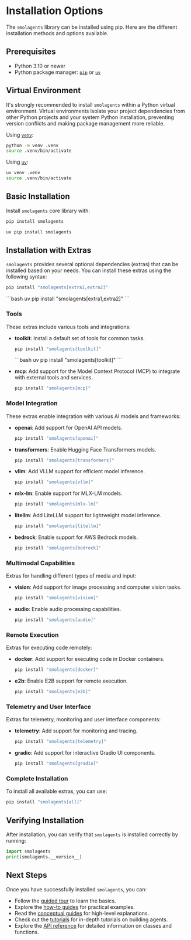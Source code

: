 # Installation Options

The `smolagents` library can be installed using pip. Here are the different installation methods and options available.

## Prerequisites
- Python 3.10 or newer
- Python package manager: [`pip`](https://pip.pypa.io/en/stable/) or [`uv`](https://docs.astral.sh/uv/)

## Virtual Environment

It's strongly recommended to install `smolagents` within a Python virtual environment.
Virtual environments isolate your project dependencies from other Python projects and your system Python installation,
preventing version conflicts and making package management more reliable.

<hfoptions id="virtual-environment">
<hfoption id="venv">

Using [`venv`](https://docs.python.org/3/library/venv.html):

```bash
python -m venv .venv
source .venv/bin/activate
```

</hfoption>
<hfoption id="uv">

Using [`uv`](https://docs.astral.sh/uv/):

```bash
uv venv .venv
source .venv/bin/activate
```

</hfoption>
</hfoptions>

## Basic Installation

Install `smolagents` core library with:

<hfoptions id="installation">
<hfoption id="pip">

```bash
pip install smolagents
```

</hfoption>
<hfoption id="uv">

```bash
uv pip install smolagents
```

</hfoption>
</hfoptions>

## Installation with Extras

`smolagents` provides several optional dependencies (extras) that can be installed based on your needs.
You can install these extras using the following syntax:
<hfoptions id="installation">
<hfoption id="pip">
```bash
pip install "smolagents[extra1,extra2]"
```
</hfoption>
<hfoption id="uv">
```bash
uv pip install "smolagents[extra1,extra2]"
```
</hfoption>
</hfoptions>

### Tools
These extras include various tools and integrations:
- **toolkit**: Install a default set of tools for common tasks.
  <hfoptions id="installation">
  <hfoption id="pip">
  ```bash
  pip install "smolagents[toolkit]"
  ```
  </hfoption>
  <hfoption id="uv">
  ```bash
  uv pip install "smolagents[toolkit]"
  ```
  </hfoption>
  </hfoptions>

- **mcp**: Add support for the Model Context Protocol (MCP) to integrate with external tools and services.
  ```bash
  pip install "smolagents[mcp]"
  ```

### Model Integration
These extras enable integration with various AI models and frameworks:
- **openai**: Add support for OpenAI API models.
  ```bash
  pip install "smolagents[openai]"
  ```
- **transformers**: Enable Hugging Face Transformers models.
  ```bash
  pip install "smolagents[transformers]"
  ```
- **vllm**: Add VLLM support for efficient model inference.
  ```bash
  pip install "smolagents[vllm]"
  ```
- **mlx-lm**: Enable support for MLX-LM models.
  ```bash
  pip install "smolagents[mlx-lm]"
  ```
- **litellm**: Add LiteLLM support for lightweight model inference.
  ```bash
  pip install "smolagents[litellm]"
  ```
- **bedrock**: Enable support for AWS Bedrock models.
  ```bash
  pip install "smolagents[bedrock]"
  ```

### Multimodal Capabilities
Extras for handling different types of media and input:
- **vision**: Add support for image processing and computer vision tasks.
  ```bash
  pip install "smolagents[vision]"
  ```
- **audio**: Enable audio processing capabilities.
  ```bash
  pip install "smolagents[audio]"
  ```

### Remote Execution
Extras for executing code remotely:
- **docker**: Add support for executing code in Docker containers.
  ```bash
  pip install "smolagents[docker]"
  ```
- **e2b**: Enable E2B support for remote execution.
  ```bash
  pip install "smolagents[e2b]"
  ```

### Telemetry and User Interface
Extras for telemetry, monitoring and user interface components:
- **telemetry**: Add support for monitoring and tracing.
  ```bash
  pip install "smolagents[telemetry]"
  ```
- **gradio**: Add support for interactive Gradio UI components.
  ```bash
  pip install "smolagents[gradio]"
  ```

### Complete Installation
To install all available extras, you can use:
```bash
pip install "smolagents[all]"
```

## Verifying Installation
After installation, you can verify that `smolagents` is installed correctly by running:
```python
import smolagents
print(smolagents.__version__)
```

## Next Steps
Once you have successfully installed `smolagents`, you can:
- Follow the [guided tour](./guided_tour) to learn the basics.
- Explore the [how-to guides](./examples/text_to_sql) for practical examples.
- Read the [conceptual guides](./conceptual_guides/intro_agents) for high-level explanations.
- Check out the [tutorials](./tutorials/building_good_agents) for in-depth tutorials on building agents.
- Explore the [API reference](./reference/index) for detailed information on classes and functions.
